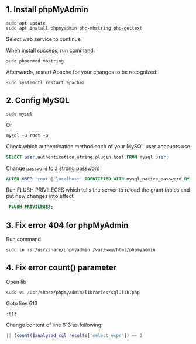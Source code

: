 ## 1. Install phpMyAdmin

```
sudo apt update
sudo apt install phpmyadmin php-mbstring php-gettext
```

Select web service to continue

When install success, run command:

```
sudo phpenmod mbstring
```

Afterwards, restart Apache for your changes to be recognized:

```
sudo systemctl restart apache2
```

## 2. Config MySQL

```
sudo mysql
```

Or

```
mysql -u root -p
```

Check which authentication method each of your MySQL user accounts use

```sql
SELECT user,authentication_string,plugin,host FROM mysql.user;
```


Change `password` to a strong password

```sql
ALTER USER 'root'@'localhost' IDENTIFIED WITH mysql_native_password BY 'password';
```

Run FLUSH PRIVILEGES which tells the server to reload the grant tables and put new changes into effect

```sql
 FLUSH PRIVILEGES;
```

## 3. Fix error 404 for phpMyAdmin

Run command

```
sudo ln -s /usr/share/phpmyadmin /var/www/html/phpmyadmin
```

## 4. Fix error count() parameter

Open lib

```
sudo vi /usr/share/phpmyadmin/libraries/sql.lib.php
```

Goto line 613

```
:613
```

Change content of line 613 as following:

```php
|| (count($analyzed_sql_results['select_expr']) == 1
```